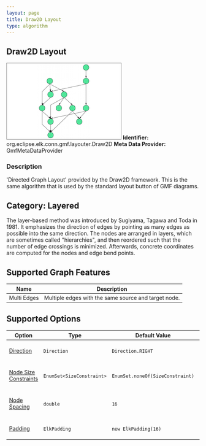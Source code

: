 ```yaml
---
layout: page
title: Draw2D Layout
type: algorithm
---
```

## Draw2D Layout

![](images/org-eclipse-elk-conn-gmf-layouter-Draw2D_preview_draw2d.png)
**Identifier:** org.eclipse.elk.conn.gmf.layouter.Draw2D
**Meta Data Provider:** GmfMetaDataProvider

### Description

'Directed Graph Layout' provided by the Draw2D framework. This is the same algorithm that is used by the standard layout button of GMF diagrams.

## Category: Layered

The layer-based method was introduced by Sugiyama, Tagawa and Toda in 1981. It emphasizes the direction of edges by pointing as many edges as possible into the same direction. The nodes are arranged in layers, which are sometimes called "hierarchies", and then reordered such that the number of edge crossings is minimized. Afterwards, concrete coordinates are computed for the nodes and edge bend points.

## Supported Graph Features

Name | Description
----|----
Multi Edges | Multiple edges with the same source and target node.

## Supported Options

Option | Type | Default Value | Identifier
----|----|----|----
[Direction](org-eclipse-elk-direction) | `Direction` | `Direction.RIGHT` | org&#8203;.eclipse&#8203;.elk&#8203;.direction
[Node Size Constraints](org-eclipse-elk-nodeSize-constraints) | `EnumSet<SizeConstraint>` | `EnumSet.noneOf(SizeConstraint)` | org&#8203;.eclipse&#8203;.elk&#8203;.nodeSize&#8203;.constraints
[Node Spacing](org-eclipse-elk-spacing-nodeNode) | `double` | `16` | org&#8203;.eclipse&#8203;.elk&#8203;.spacing&#8203;.nodeNode
[Padding](org-eclipse-elk-padding) | `ElkPadding` | `new ElkPadding(16)` | org&#8203;.eclipse&#8203;.elk&#8203;.padding

